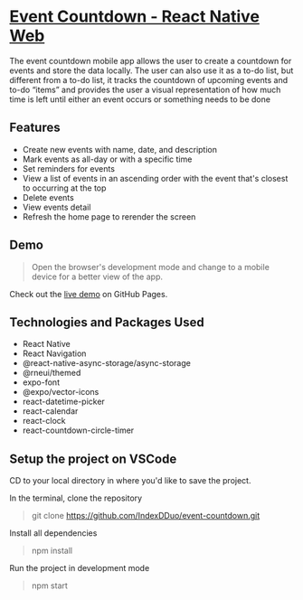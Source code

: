 # [Event Countdown - React Native Web](http://IndexDDuo.github.io/event-countdown)

The event countdown mobile app allows the user to create a countdown for events and store the data locally. The user can also use it as a to-do list, but different from a to-do list, it tracks the countdown of upcoming events and to-do “items” and provides the user a visual representation of how much time is left until either an event occurs or something needs to be done

## Features

- Create new events with name, date, and description
- Mark events as all-day or with a specific time
- Set reminders for events
- View a list of events in an ascending order with the event that's closest to occurring at the top
- Delete events
- View events detail
- Refresh the home page to rerender the screen

## Demo

> Open the browser's development mode and change to a mobile device for a better view of the app.

Check out the [live demo](http://IndexDDuo.github.io/event-countdown) on GitHub Pages.

## Technologies and Packages Used

- React Native
- React Navigation
- @react-native-async-storage/async-storage
- @rneui/themed
- expo-font
- @expo/vector-icons
- react-datetime-picker
- react-calendar
- react-clock
- react-countdown-circle-timer

## Setup the project on VSCode

CD to your local directory in where you'd like to save the project.

In the terminal, clone the repository

> git clone https://github.com/IndexDDuo/event-countdown.git

Install all dependencies

> npm install

Run the project in development mode

> npm start
